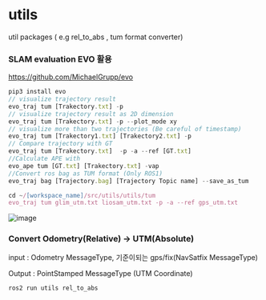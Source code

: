 # utils
util packages ( e.g rel_to_abs , tum format converter)
### SLAM evaluation EVO 활용

https://github.com/MichaelGrupp/evo

```jsx
pip3 install evo 
// visualize trajectory result 
evo_traj tum [Trakectory.txt] -p
// visualize trajectory result as 2D dimension 
evo_traj tum [Trakectory.txt] -p --plot_mode xy
// visualize more than two trajectories (Be careful of timestamp)
evo_traj tum [Trakectory1.txt] [Trakectory2.txt] -p
// Compare trajectory with GT
evo_traj tum [Trakectory.txt]  -p -a --ref [GT.txt]
//Calculate APE with 
evo_ape tum [GT.txt] [Trakectory.txt] -vap
//Convert ros bag as TUM format (Only ROS1)
evo_traj bag [Trajectory.bag] [Trajectory Topic name] --save_as_tum

```
```jsx
cd ~/[workspace_name]/src/utils/utils/tum
evo_traj tum glim_utm.txt liosam_utm.txt -p -a --ref gps_utm.txt
```
![image](https://github.com/user-attachments/assets/be249847-7514-4ca4-bb61-4757290035b2)

### Convert Odometry(Relative) -> UTM(Absolute)
input : Odometry MessageType, 기준이되는 gps/fix(NavSatfix MessageType)

Output : PointStamped MessageType (UTM Coordinate)
```jsx
ros2 run utils rel_to_abs
```
